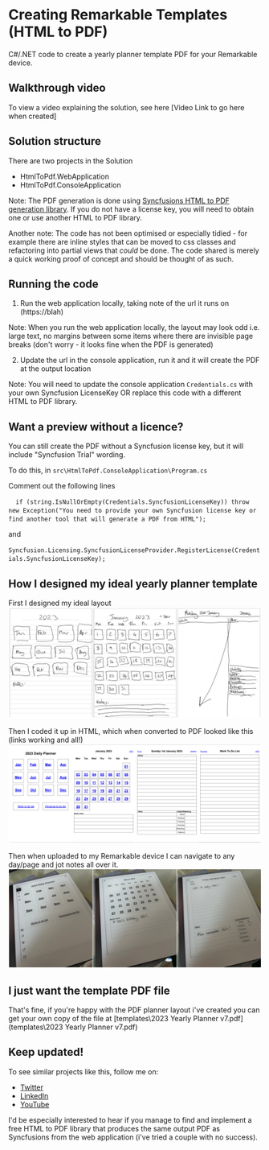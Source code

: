 # Creating Remarkable Templates (HTML to PDF)
C#/.NET code to create a yearly planner template PDF for your Remarkable device.

## Walkthrough video
To view a video explaining the solution, see here [Video Link to go here when created]

## Solution structure
There are two projects in the Solution
- HtmlToPdf.WebApplication
- HtmlToPdf.ConsoleApplication

Note: The PDF generation is done using [Syncfusions HTML to PDF generation library](https://help.syncfusion.com/file-formats/pdf/converting-html-to-pdf). If you do not have a license key, you will need to obtain one or use another HTML to PDF library.

Another note: The code has not been optimised or especially tidied - for example there are inline styles that can be moved to css classes and refactoring into partial views that *could* be done. The code shared is merely a quick working proof of concept and should be thought of as such.

## Running the code
1. Run the web application locally, taking note of the url it runs on (https://blah)

Note: When you run the web application locally, the layout may look odd i.e. large text, no margins between some items where there are invisible page breaks (don't worry - it looks fine when the PDF is generated)

2. Update the url in the console application, run it and it will create the PDF at the output location

Note: You will need to update the console application `Credentials.cs` with your own Syncfusion LicenseKey OR replace this code with a different HTML to PDF library.

## Want a preview without a licence?
You can still create the PDF without a Syncfusion license key, but it will include "Syncfusion Trial" wording.

To do this, in `src\HtmlToPdf.ConsoleApplication\Program.cs`

Comment out the following lines

`  
if (string.IsNullOrEmpty(Credentials.SyncfusionLicenseKey))
    throw new Exception("You need to provide your own Syncfusion license key or find another tool that will generate a PDF from HTML");
    `

and 

`Syncfusion.Licensing.SyncfusionLicenseProvider.RegisterLicense(Credentials.SyncfusionLicenseKey);`
    

## How I designed my ideal yearly planner template
First I designed my ideal layout
![Designing the layout](images/remarkable1.png)

Then I coded it up in HTML, which when converted to PDF looked like this (links working and all!)
![PDF Preview](images/remarkable2.png)

Then when uploaded to my Remarkable device I can navigate to any day/page and jot notes all over it.
![PDF on device](images/remarkable3.png)

## I just want the template PDF file
That's fine, if you're happy with the PDF planner layout i've created you can get your own copy of the file at [templates\2023 Yearly Planner v7.pdf](templates\2023 Yearly Planner v7.pdf)

## Keep updated!
To see similar projects like this, follow me on:

- [Twitter](https://twitter.com/LeeEnglestone)
- [LinkedIn](https://www.linkedin.com/in/LeeEnglestone/)
- [YouTube](https://www.youtube.com/@LeeEnglestone/videos)

I'd be especially interested to hear if you manage to find and implement a free HTML to PDF library that produces the same output PDF as Syncfusions from the web application (i've tried a couple with no success).
